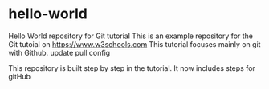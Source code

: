 # hello-world
Hello World repository for Git tutorial
This is an example repository for the Git tutoial on https://www.w3schools.com
This tutorial focuses mainly on git with Github.
update pull config 

This repository is built step by step in the tutorial. 
It now includes steps for gitHub
